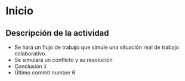 # Inicio

## Descripción de la actividad
* Se hará un flujo de trabajo que simule una situación real de trabajo colaborativo.
* Se simulará un conflicto y su resolución
* Conclusión
:i
* Último commit
number 6
